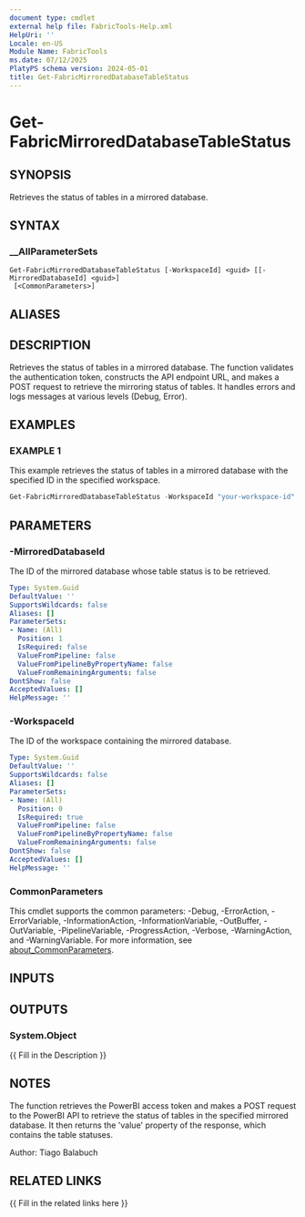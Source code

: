 ```yaml
---
document type: cmdlet
external help file: FabricTools-Help.xml
HelpUri: ''
Locale: en-US
Module Name: FabricTools
ms.date: 07/12/2025
PlatyPS schema version: 2024-05-01
title: Get-FabricMirroredDatabaseTableStatus
---
```


# Get-FabricMirroredDatabaseTableStatus

## SYNOPSIS

Retrieves the status of tables in a mirrored database.

## SYNTAX

### __AllParameterSets

```
Get-FabricMirroredDatabaseTableStatus [-WorkspaceId] <guid> [[-MirroredDatabaseId] <guid>]
 [<CommonParameters>]
```

## ALIASES

## DESCRIPTION

Retrieves the status of tables in a mirrored database.
The function validates the authentication token, constructs the API endpoint URL, and makes a POST request to retrieve the mirroring status of tables.
It handles errors and logs messages at various levels (Debug, Error).

## EXAMPLES

### EXAMPLE 1

This example retrieves the status of tables in a mirrored database with the specified ID in the specified workspace.

```powershell
Get-FabricMirroredDatabaseTableStatus -WorkspaceId "your-workspace-id" -MirroredDatabaseId "your-mirrored-database-id"
```

## PARAMETERS

### -MirroredDatabaseId

The ID of the mirrored database whose table status is to be retrieved.

```yaml
Type: System.Guid
DefaultValue: ''
SupportsWildcards: false
Aliases: []
ParameterSets:
- Name: (All)
  Position: 1
  IsRequired: false
  ValueFromPipeline: false
  ValueFromPipelineByPropertyName: false
  ValueFromRemainingArguments: false
DontShow: false
AcceptedValues: []
HelpMessage: ''
```

### -WorkspaceId

The ID of the workspace containing the mirrored database.

```yaml
Type: System.Guid
DefaultValue: ''
SupportsWildcards: false
Aliases: []
ParameterSets:
- Name: (All)
  Position: 0
  IsRequired: true
  ValueFromPipeline: false
  ValueFromPipelineByPropertyName: false
  ValueFromRemainingArguments: false
DontShow: false
AcceptedValues: []
HelpMessage: ''
```

### CommonParameters

This cmdlet supports the common parameters: -Debug, -ErrorAction, -ErrorVariable,
-InformationAction, -InformationVariable, -OutBuffer, -OutVariable, -PipelineVariable,
-ProgressAction, -Verbose, -WarningAction, and -WarningVariable. For more information, see
[about_CommonParameters](https://go.microsoft.com/fwlink/?LinkID=113216).

## INPUTS

## OUTPUTS

### System.Object

{{ Fill in the Description }}

## NOTES

The function retrieves the PowerBI access token and makes a POST request to the PowerBI API to retrieve the status of tables in the specified mirrored database.
It then returns the 'value' property of the response, which contains the table statuses.

Author: Tiago Balabuch

## RELATED LINKS

{{ Fill in the related links here }}

